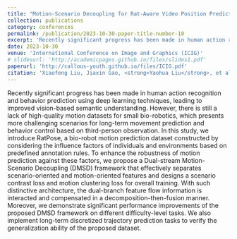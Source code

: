 ```yaml
---
title: "Motion-Scenario Decoupling for Rat-Aware Video Position Prediction: Strategy and Benchmark"
collection: publications
category: conferences
permalink: /publication/2023-10-30-paper-title-number-10
excerpt: 'Recently significant progress has been made in human action recognition and behavior prediction using deep learning techniques, leading to improved vision-based semantic understanding. However, there is still a lack of high-quality motion datasets for small bio-robotics, which presents more challenging scenarios for long-term movement prediction and behavior control based on third-person observation. ...'
date: 2023-10-30
venue: 'International Conference on Image and Graphics (ICIG)'
# slidesurl: 'http://academicpages.github.io/files/slides1.pdf'
paperurl: 'http://callous-youth.github.io/files/ICIG.pdf'
citation: 'Xiaofeng Liu, Jiaxin Gao, <strong>Yaohua Liu</strong>, et al. Motion-Scenario Decoupling for Rat-Aware Video Position Prediction: Strategy and Benchmark[C]. International Conference on Image and Graphics (ICIG), 2023, <strong>Oral</strong>.'
---
```


Recently significant progress has been made in human action recognition and behavior prediction using deep learning techniques, leading to improved vision-based semantic understanding. However, there is still a lack of high-quality motion datasets for small bio-robotics, which presents more challenging scenarios for long-term movement prediction and behavior control based on third-person observation. In this study, we introduce RatPose, a bio-robot motion prediction dataset constructed by considering the influence factors of individuals and environments based on predefined annotation rules. To enhance the robustness of motion prediction against these factors, we propose a Dual-stream Motion-Scenario Decoupling (DMSD) framework that effectively separates scenario-oriented and motion-oriented features and designs a scenario contrast loss and motion clustering loss for overall training. With such distinctive architecture, the dual-branch feature flow information is interacted and compensated in a decomposition-then-fusion manner. Moreover, we demonstrate significant performance improvements of the proposed DMSD framework on different difficulty-level tasks. We also implement long-term discretized trajectory prediction tasks to verify the generalization ability of the proposed dataset.
